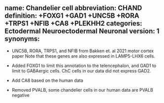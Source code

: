 name: Chandelier cell
abbreviation: CHAND
definition: +FOXG1 +GAD1 +UNC5B +RORA +TRPS1 +NFIB +CA8 +PLEKHH2
categories: Ectodermal Neuroectodermal Neuronal
version: 1
synonyms:
---

- UNC5B, RORA, TRPS1, and NFIB from Bakken et. al 2021 motor cortex paper
Note that these genes are also expressed in LAMP5-LHX6 cells.

- Added FOXG1 to limit this annotation to the telencephalon, and GAD1 to limit to GABAergic cells. ChC cells in our data did not express GAD2.

- Add CA8 based on the human data

- Removed PVALB, some chandelier cells in our human data are PVALB negative